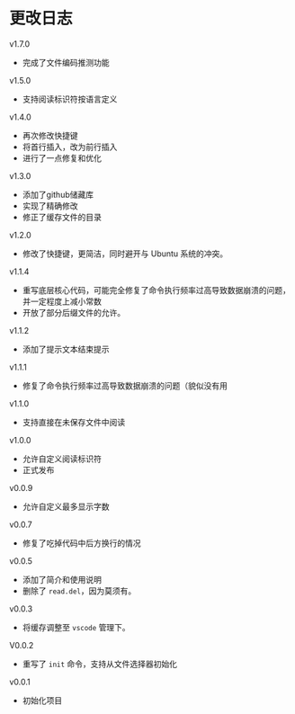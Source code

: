 # 更改日志

v1.7.0

- 完成了文件编码推测功能

v1.5.0

- 支持阅读标识符按语言定义

v1.4.0

- 再次修改快捷键
- 将首行插入，改为前行插入
- 进行了一点修复和优化

v1.3.0

- 添加了github储藏库
- 实现了精确修改
- 修正了缓存文件的目录

v1.2.0

- 修改了快捷键，更简洁，同时避开与 Ubuntu 系统的冲突。

v1.1.4
- 重写底层核心代码，可能完全修复了命令执行频率过高导致数据崩溃的问题，并一定程度上减小常数
- 开放了部分后缀文件的允许。

v1.1.2
- 添加了提示文本结束提示

v1.1.1
- 修复了命令执行频率过高导致数据崩溃的问题（貌似没有用

v1.1.0
- 支持直接在未保存文件中阅读

v1.0.0
- 允许自定义阅读标识符
- 正式发布

v0.0.9
- 允许自定义最多显示字数

v0.0.7
- 修复了吃掉代码中后方换行的情况

v0.0.5
- 添加了简介和使用说明
- 删除了 `read.del`，因为莫须有。

v0.0.3
- 将缓存调整至 `vscode` 管理下。

V0.0.2
- 重写了 `init` 命令，支持从文件选择器初始化

v0.0.1
- 初始化项目